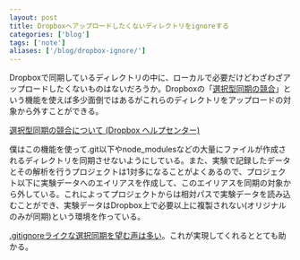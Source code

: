 ```yaml
---
layout: post
title: Dropboxへアップロードしたくないディレクトリをignoreする
categories: ['blog']
tags: ['note']
aliases: ['/blog/dropbox-ignore/']
---
```


Dropboxで同期しているディレクトリの中に、ローカルで必要だけどわざわざアップロードしたくないものはないだろうか。Dropboxの「[選択型同期の競合](https://www.dropbox.com/ja/help/1946)」という機能を使えば多少面倒ではあるがこれらのディレクトリをアップロードの対象から外すことができる。

[選択型同期の競合について (Dropbox ヘルプセンター)](https://www.dropbox.com/ja/help/1946)

僕はこの機能を使って.git以下やnode\_modulesなどの大量にファイルが作成されるディレクトリを同期させないようにしている。また、実験で記録したデータとその解析を行うプロジェクトは1対多になることがよくあるので、プロジェクト以下に実験データへのエイリアスを作成して、このエイリアスを同期の対象から外している。これによってプロジェクトからは相対パスで実験データを読み込むことができ、実験データはDropbox上で必要以上に複製されない(オリジナルのみが同期)という環境を作っている。

[.gitignoreライクな選択同期を望む声は多い](https://www.dropboxforum.com/hc/en-us/community/posts/201289669-Ignore-folder-without-selective-sync-)。これが実現してくれるととても助かる。